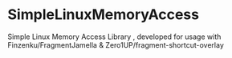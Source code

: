 # SimpleLinuxMemoryAccess
Simple Linux Memory Access Library , developed for usage with Finzenku/FragmentJamella &amp; Zero1UP/fragment-shortcut-overlay
